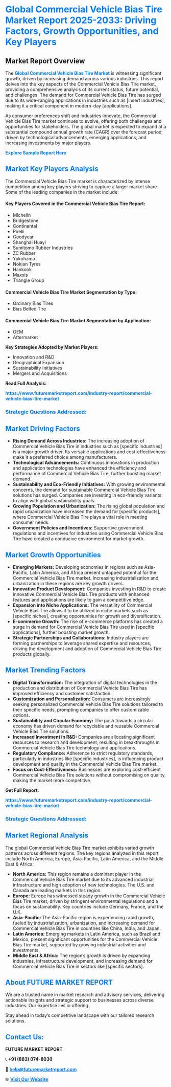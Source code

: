 <h1 style="color: #007BFF;">Global Commercial Vehicle Bias Tire Market Report 2025-2033: Driving Factors, Growth Opportunities, and Key Players</h1>

<section id="overview">
<h2>Market Report Overview</h2>
<p>The <a href="https://www.futuremarketreport.com/industry-report/commercial-vehicle-bias-tire-market" style="color: #007BFF; text-decoration: none;"><strong>Global Commercial Vehicle Bias Tire Market</strong></a> is witnessing significant growth, driven by increasing demand across various industries. This report delves into the key aspects of the Commercial Vehicle Bias Tire market, providing a comprehensive analysis of its current status, future potential, and challenges. The demand for Commercial Vehicle Bias Tire has surged due to its wide-ranging applications in industries such as [insert industries], making it a critical component in modern-day [applications].</p>
<p>As consumer preferences shift and industries innovate, the Commercial Vehicle Bias Tire market continues to evolve, offering both challenges and opportunities for stakeholders. The global market is expected to expand at a substantial compound annual growth rate (CAGR) over the forecast period, driven by technological advancements, emerging applications, and increasing investments by major players.</p>
</section>

<section id="overview">
<p><a href="https://www.futuremarketreport.com/request-sample/reportId=41196" style="color: #007BFF; text-decoration: none;"><strong>Explore Sample Report Here</strong></a></p>
</section>

<section id="key-players">
<h2 style="color: #007BFF;">Market Key Players Analysis</h2>
<p>The Commercial Vehicle Bias Tire market is characterized by intense competition among key players striving to capture a larger market share. Some of the leading companies in the market include:</p>
<h4>Key Players Covered in the Commercial Vehicle Bias Tire Report:</h4>
<ul><li>Michelin</li><li>Bridgestone</li><li>Continental</li><li>Pirelli</li><li>Goodyear</li><li>Shanghai Huayi</li><li>Sumitomo Rubber Industries</li><li>ZC Rubber</li><li>Yokohama</li><li>Nokian Tyres</li><li>Hankook</li><li>Maxxis</li><li>Triangle Group</li></ul>
<h4>Commercial Vehicle Bias Tire Market Segmentation by Type:</h4>
<ul><li>Ordinary Bias Tires</li><li>Bias Belted Tire</li></ul>

<h4>Commercial Vehicle Bias Tire Market Segmentation by Application:</h4>
<ul><li>OEM</li><li>Aftermarket</li></ul>
<p><strong>Key Strategies Adopted by Market Players:</strong></p>
<ul>
<li>Innovation and R&D</li>
<li>Geographical Expansion</li>
<li>Sustainability Initiatives</li>
<li>Mergers and Acquisitions</li>
</ul>
</section>

<section>
<p><strong>Read Full Analysis: </strong></p><a href="https://www.futuremarketreport.com/industry-report/commercial-vehicle-bias-tire-market" style="color: #007BFF; text-decoration: none;"><strong>https://www.futuremarketreport.com/industry-report/commercial-vehicle-bias-tire-market</strong></a>
<h3 style="color: #007BFF;">Strategic Questions Addressed:</h3>
</section>

<section id="driving-factors">
<h2 style="color: #007BFF;">Market Driving Factors</h2>
<ul>
<li><strong>Rising Demand Across Industries:</strong> The increasing adoption of Commercial Vehicle Bias Tire in industries such as [specific industries] is a major growth driver. Its versatile applications and cost-effectiveness make it a preferred choice among manufacturers.</li>
<li><strong>Technological Advancements:</strong> Continuous innovations in production and application technologies have enhanced the efficiency and performance of Commercial Vehicle Bias Tire, further boosting market demand.</li>
<li><strong>Sustainability and Eco-Friendly Initiatives:</strong> With growing environmental concerns, the demand for sustainable Commercial Vehicle Bias Tire solutions has surged. Companies are investing in eco-friendly variants to align with global sustainability goals.</li>
<li><strong>Growing Population and Urbanization:</strong> The rising global population and rapid urbanization have increased the demand for [specific products], where Commercial Vehicle Bias Tire plays a vital role in meeting consumer needs.</li>
<li><strong>Government Policies and Incentives:</strong> Supportive government regulations and incentives for industries using Commercial Vehicle Bias Tire have created a conducive environment for market growth.</li>
</ul>
</section>

<section id="growth-opportunities">
<h2 style="color: #007BFF;">Market Growth Opportunities</h2>
<ul>
<li><strong>Emerging Markets:</strong> Developing economies in regions such as Asia-Pacific, Latin America, and Africa present untapped potential for the Commercial Vehicle Bias Tire market. Increasing industrialization and urbanization in these regions are key growth drivers.</li>
<li><strong>Innovative Product Development:</strong> Companies investing in R&D to create innovative Commercial Vehicle Bias Tire products with enhanced features and applications are likely to gain a competitive edge.</li>
<li><strong>Expansion into Niche Applications:</strong> The versatility of Commercial Vehicle Bias Tire allows it to be utilized in niche markets such as [specific niches], creating opportunities for growth and diversification.</li>
<li><strong>E-commerce Growth:</strong> The rise of e-commerce platforms has created a surge in demand for Commercial Vehicle Bias Tire used in [specific applications], further boosting market growth.</li>
<li><strong>Strategic Partnerships and Collaborations:</strong> Industry players are forming partnerships to leverage shared expertise and resources, driving the development and adoption of Commercial Vehicle Bias Tire products globally.</li>
</ul>
</section>

<section id="trending-factors">
<h2 style="color: #007BFF;">Market Trending Factors</h2>
<ul>
<li><strong>Digital Transformation:</strong> The integration of digital technologies in the production and distribution of Commercial Vehicle Bias Tire has improved efficiency and customer satisfaction.</li>
<li><strong>Customization and Personalization:</strong> Consumers are increasingly seeking personalized Commercial Vehicle Bias Tire solutions tailored to their specific needs, prompting companies to offer customizable options.</li>
<li><strong>Sustainability and Circular Economy:</strong> The push towards a circular economy has driven demand for recyclable and reusable Commercial Vehicle Bias Tire solutions.</li>
<li><strong>Increased Investment in R&D:</strong> Companies are allocating significant resources to research and development, resulting in breakthroughs in Commercial Vehicle Bias Tire technology and applications.</li>
<li><strong>Regulatory Compliance:</strong> Adherence to strict regulatory standards, particularly in industries like [specific industries], is influencing product development and quality in the Commercial Vehicle Bias Tire market.</li>
<li><strong>Focus on Cost-Effectiveness:</strong> Businesses are exploring cost-efficient Commercial Vehicle Bias Tire solutions without compromising on quality, making the market more competitive.</li>
</ul>
</section>

<section>
<p><strong>Get Full Report: </strong></p><a href="https://www.futuremarketreport.com/industry-report/commercial-vehicle-bias-tire-market" style="color: #007BFF; text-decoration: none;"><strong>https://www.futuremarketreport.com/industry-report/commercial-vehicle-bias-tire-market</strong></a>
<h3 style="color: #007BFF;">Strategic Questions Addressed:</h3>
</section>


<section id="regional-analysis">
<h2 style="color: #007BFF;">Market Regional Analysis</h2>
<p>The global Commercial Vehicle Bias Tire market exhibits varied growth patterns across different regions. The key regions analyzed in this report include North America, Europe, Asia-Pacific, Latin America, and the Middle East & Africa:</p>
<ul>
<li><strong>North America:</strong> This region remains a dominant player in the Commercial Vehicle Bias Tire market due to its advanced industrial infrastructure and high adoption of new technologies. The U.S. and Canada are leading markets in this region.</li>
<li><strong>Europe:</strong> Europe has witnessed steady growth in the Commercial Vehicle Bias Tire market, driven by stringent environmental regulations and a focus on sustainability. Key countries include Germany, France, and the U.K.</li>
<li><strong>Asia-Pacific:</strong> The Asia-Pacific region is experiencing rapid growth, fueled by industrialization, urbanization, and increasing demand for Commercial Vehicle Bias Tire in countries like China, India, and Japan.</li>
<li><strong>Latin America:</strong> Emerging markets in Latin America, such as Brazil and Mexico, present significant opportunities for the Commercial Vehicle Bias Tire market, supported by growing industrial activities and investments.</li>
<li><strong>Middle East & Africa:</strong> The region’s growth is driven by expanding industries, infrastructure development, and increasing demand for Commercial Vehicle Bias Tire in sectors like [specific sectors].</li>
</ul>
</section>

<footer>
<h2 style="color: #007BFF;">About FUTURE MARKET REPORT</h2>
<p>We are a trusted name in market research and advisory services, delivering actionable insights and strategic support to businesses across diverse industries. Our expertise lies in offering:</p>

<p>Stay ahead in today’s competitive landscape with our tailored research solutions.</p>

<h2 style="color: #007BFF;">Contact Us:</h2>
<p><strong>FUTURE MARKET REPORT</strong></p>
<p>📞 <strong>+91 (883) 074-8030</strong></p>
<p>📧 <strong><a href="mailto:help@futuremarketreport.com" style="color: #007BFF;">help@futuremarketreport.com</a></strong></p>
<p>🌐 <strong><a href="https://www.futuremarketreport.com/" style="color: #007BFF;">Visit Our Website</a></strong></p>
</footer>
